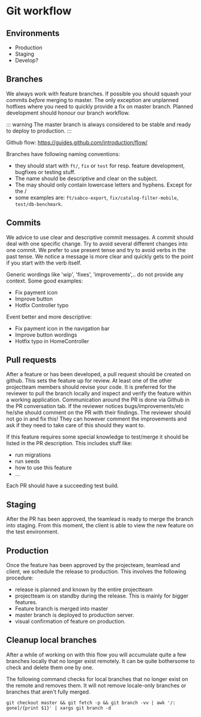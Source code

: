 # Git workflow

## Environments
- Production
- Staging
- Develop?

## Branches
We always work with feature branches. If possible you should squash your commits _before_ merging to master.
The only exception are unplanned hotfixes where you need to quickly provide a fix on master branch. 
Planned development should honour our branch workflow. 


::: warning
The master branch is always considered to be stable and ready to deploy to production. 
:::

Github flow: https://guides.github.com/introduction/flow/

Branches have following naming conventions:
- they should start with `ft/`, `fix` or `test` for resp. feature development, bugfixes or testing stuff. 
- The name should be descriptive and clear on the subject.
- The may should only contain lowercase letters and hyphens. Except for the /
- some examples are: `ft/sabco-export`, `fix/catalog-filter-mobile`, `test/db-benchmark`.

## Commits
We advice to use clear and descriptive commit messages. A commit should deal with one specific change. Try to avoid several different changes into one commit.
We prefer to use present tense and try to avoid verbs in the past tense. We notice a message is more clear and quickly gets to the point if you start with the verb itself.

Generic wordings like 'wip', 'fixes', 'improvements',.. do not provide any context.
Some good examples:
- Fix payment icon
- Improve button
- Hotfix Controller typo

Event better and more descriptive:
- Fix payment icon in the navigation bar
- Improve button wordings
- Hotfix typo in HomeController

## Pull requests
After a feature or has been developed, a pull request should be created on github. This sets the feature up for review. 
At least one of the other projectteam members should revise your code. It is preferred for the reviewer to pull
the branch locally and inspect and verify the feature within a working application. Communication around the 
PR is done via Github in the PR conversation tab. If the reviewer notices bugs/improvements/etc he/she should comment on 
the PR with their findings. The reviewer should not go in and fix this! They can however comment the improvements and 
ask if they need to take care of this should they want to. 

If this feature requires some special knowledge to test/merge it should be listed in the PR description. This includes stuff like:
- run migrations
- run seeds
- how to use this feature
- ...

Each PR should have a succeeding test build.

## Staging
After the PR has been approved, the teamlead is ready to merge the branch into staging. From this moment, the client
is able to view the new feature on the test environment.
 
## Production
Once the feature has been approved by the projecteam, teamlead and client, we schedule the release to production.
This involves the following procedure:
- release is planned and known by the entire projectteam
- projectteam is on standby during the release. This is mainly for bigger features.
- Feature branch is merged into master
- master branch is deployed to production server.
- visual confirmation of feature on production.

## Cleanup local branches

After a while of working on with this flow you will accumulate quite a few branches locally that no longer exist remotely.
It can be quite bothersome to check and delete them one by one.

The following command checks for local branches that no longer exist on the remote and removes them.
It will not remove locale-only branches or branches that aren't fully merged.

`git checkout master && git fetch -p && git branch -vv | awk '/: gone]/{print $1}' | xargs git branch -d`
